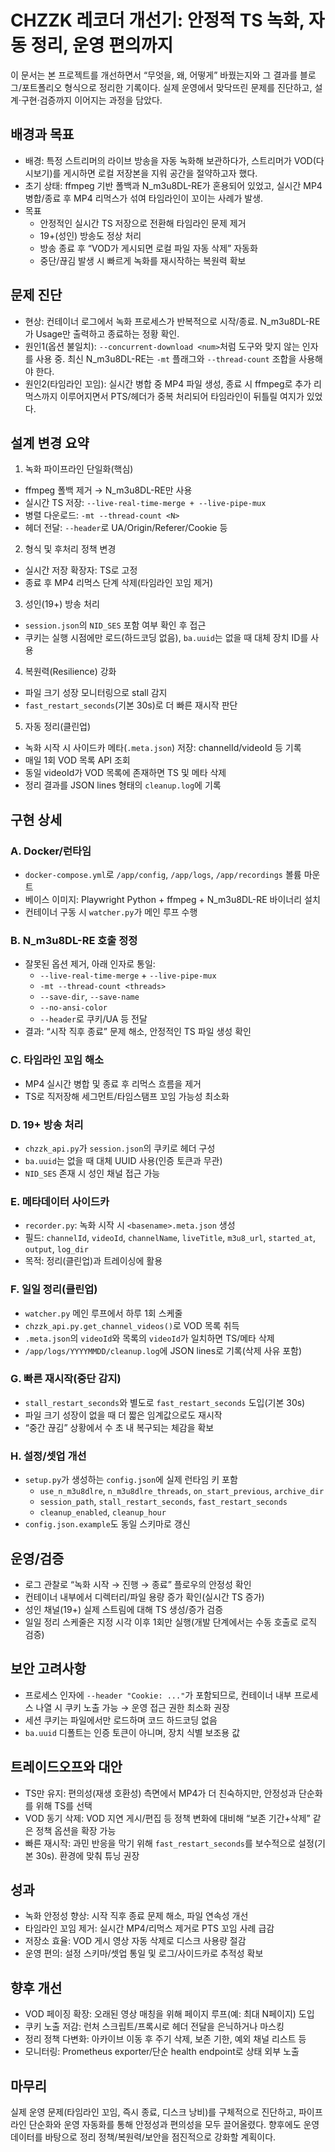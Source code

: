 # CHZZK 레코더 개선기: 안정적 TS 녹화, 자동 정리, 운영 편의까지

이 문서는 본 프로젝트를 개선하면서 “무엇을, 왜, 어떻게” 바꿨는지와 그 결과를 블로그/포트폴리오 형식으로 정리한 기록이다. 실제 운영에서 맞닥뜨린 문제를 진단하고, 설계·구현·검증까지 이어지는 과정을 담았다.

## 배경과 목표
- 배경: 특정 스트리머의 라이브 방송을 자동 녹화해 보관하다가, 스트리머가 VOD(다시보기)를 게시하면 로컬 저장본을 지워 공간을 절약하고자 했다.
- 초기 상태: ffmpeg 기반 폴백과 N_m3u8DL-RE가 혼용되어 있었고, 실시간 MP4 병합/종료 후 MP4 리먹스가 섞여 타임라인이 꼬이는 사례가 발생.
- 목표
  - 안정적인 실시간 TS 저장으로 전환해 타임라인 문제 제거
  - 19+(성인) 방송도 정상 처리
  - 방송 종료 후 “VOD가 게시되면 로컬 파일 자동 삭제” 자동화
  - 중단/끊김 발생 시 빠르게 녹화를 재시작하는 복원력 확보

## 문제 진단
- 현상: 컨테이너 로그에서 녹화 프로세스가 반복적으로 시작/종료. N_m3u8DL-RE가 Usage만 출력하고 종료하는 정황 확인.
- 원인1(옵션 불일치): `--concurrent-download <num>`처럼 도구와 맞지 않는 인자를 사용 중. 최신 N_m3u8DL-RE는 `-mt` 플래그와 `--thread-count` 조합을 사용해야 한다.
- 원인2(타임라인 꼬임): 실시간 병합 중 MP4 파일 생성, 종료 시 ffmpeg로 추가 리먹스까지 이루어지면서 PTS/헤더가 중복 처리되어 타임라인이 뒤틀릴 여지가 있었다.

## 설계 변경 요약
1) 녹화 파이프라인 단일화(핵심)
- ffmpeg 폴백 제거 → N_m3u8DL-RE만 사용
- 실시간 TS 저장: `--live-real-time-merge + --live-pipe-mux`
- 병렬 다운로드: `-mt --thread-count <N>`
- 헤더 전달: `--header`로 UA/Origin/Referer/Cookie 등

2) 형식 및 후처리 정책 변경
- 실시간 저장 확장자: TS로 고정
- 종료 후 MP4 리먹스 단계 삭제(타임라인 꼬임 제거)

3) 성인(19+) 방송 처리
- `session.json`의 `NID_SES` 포함 여부 확인 후 접근
- 쿠키는 실행 시점에만 로드(하드코딩 없음), `ba.uuid`는 없을 때 대체 장치 ID를 사용

4) 복원력(Resilience) 강화
- 파일 크기 성장 모니터링으로 stall 감지
- `fast_restart_seconds`(기본 30s)로 더 빠른 재시작 판단

5) 자동 정리(클린업)
- 녹화 시작 시 사이드카 메타(`.meta.json`) 저장: channelId/videoId 등 기록
- 매일 1회 VOD 목록 API 조회
- 동일 videoId가 VOD 목록에 존재하면 TS 및 메타 삭제
- 정리 결과를 JSON lines 형태의 `cleanup.log`에 기록

## 구현 상세
### A. Docker/런타임
- `docker-compose.yml`로 `/app/config`, `/app/logs`, `/app/recordings` 볼륨 마운트
- 베이스 이미지: Playwright Python + ffmpeg + N_m3u8DL-RE 바이너리 설치
- 컨테이너 구동 시 `watcher.py`가 메인 루프 수행

### B. N_m3u8DL-RE 호출 정정
- 잘못된 옵션 제거, 아래 인자로 통일:
  - `--live-real-time-merge` + `--live-pipe-mux`
  - `-mt --thread-count <threads>`
  - `--save-dir`, `--save-name`
  - `--no-ansi-color`
  - `--header`로 쿠키/UA 등 전달
- 결과: “시작 직후 종료” 문제 해소, 안정적인 TS 파일 생성 확인

### C. 타임라인 꼬임 해소
- MP4 실시간 병합 및 종료 후 리먹스 흐름을 제거
- TS로 직저장해 세그먼트/타임스탬프 꼬임 가능성 최소화

### D. 19+ 방송 처리
- `chzzk_api.py`가 `session.json`의 쿠키로 헤더 구성
- `ba.uuid`는 없을 때 대체 UUID 사용(인증 토큰과 무관)
- `NID_SES` 존재 시 성인 채널 접근 가능

### E. 메타데이터 사이드카
- `recorder.py`: 녹화 시작 시 `<basename>.meta.json` 생성
- 필드: `channelId`, `videoId`, `channelName`, `liveTitle`, `m3u8_url`, `started_at`, `output`, `log_dir`
- 목적: 정리(클린업)과 트레이싱에 활용

### F. 일일 정리(클린업)
- `watcher.py` 메인 루프에서 하루 1회 스케줄
- `chzzk_api.py.get_channel_videos()`로 VOD 목록 취득
- `.meta.json`의 `videoId`와 목록의 `videoId`가 일치하면 TS/메타 삭제
- `/app/logs/YYYYMMDD/cleanup.log`에 JSON lines로 기록(삭제 사유 포함)

### G. 빠른 재시작(중단 감지)
- `stall_restart_seconds`와 별도로 `fast_restart_seconds` 도입(기본 30s)
- 파일 크기 성장이 없을 때 더 짧은 임계값으로도 재시작
- “중간 끊김” 상황에서 수 초 내 복구되는 체감을 확보

### H. 설정/셋업 개선
- `setup.py`가 생성하는 `config.json`에 실제 런타임 키 포함
  - `use_n_m3u8dlre`, `n_m3u8dlre_threads`, `on_start_previous`, `archive_dir`
  - `session_path`, `stall_restart_seconds`, `fast_restart_seconds`
  - `cleanup_enabled`, `cleanup_hour`
- `config.json.example`도 동일 스키마로 갱신

## 운영/검증
- 로그 관찰로 “녹화 시작 → 진행 → 종료” 플로우의 안정성 확인
- 컨테이너 내부에서 디렉터리/파일 용량 증가 확인(실시간 TS 증가)
- 성인 채널(19+) 실제 스트림에 대해 TS 생성/증가 검증
- 일일 정리 스케줄은 지정 시각 이후 1회만 실행(개발 단계에서는 수동 호출로 로직 검증)

## 보안 고려사항
- 프로세스 인자에 `--header "Cookie: ..."`가 포함되므로, 컨테이너 내부 프로세스 나열 시 쿠키 노출 가능 → 운영 접근 권한 최소화 권장
- 세션 쿠키는 파일에서만 로드하며 코드 하드코딩 없음
- `ba.uuid` 디폴트는 인증 토큰이 아니며, 장치 식별 보조용 값

## 트레이드오프와 대안
- TS만 유지: 편의성(재생 호환성) 측면에서 MP4가 더 친숙하지만, 안정성과 단순화를 위해 TS를 선택
- VOD 동기 삭제: VOD 지연 게시/편집 등 정책 변화에 대비해 “보존 기간+삭제” 같은 정책 옵션을 확장 가능
- 빠른 재시작: 과민 반응을 막기 위해 `fast_restart_seconds`를 보수적으로 설정(기본 30s). 환경에 맞춰 튜닝 권장

## 성과
- 녹화 안정성 향상: 시작 직후 종료 문제 해소, 파일 연속성 개선
- 타임라인 꼬임 제거: 실시간 MP4/리먹스 제거로 PTS 꼬임 사례 급감
- 저장소 효율: VOD 게시 영상 자동 삭제로 디스크 사용량 절감
- 운영 편의: 설정 스키마/셋업 통일 및 로그/사이드카로 추적성 확보

## 향후 개선
- VOD 페이징 확장: 오래된 영상 매칭을 위해 페이지 루프(예: 최대 N페이지) 도입
- 쿠키 노출 저감: 런처 스크립트/프록시로 헤더 전달을 은닉하거나 마스킹
- 정리 정책 다변화: 아카이브 이동 후 주기 삭제, 보존 기한, 예외 채널 리스트 등
- 모니터링: Prometheus exporter/단순 health endpoint로 상태 외부 노출

## 마무리
실제 운영 문제(타임라인 꼬임, 즉시 종료, 디스크 낭비)를 구체적으로 진단하고, 파이프라인 단순화와 운영 자동화를 통해 안정성과 편의성을 모두 끌어올렸다. 향후에도 운영 데이터를 바탕으로 정리 정책/복원력/보안을 점진적으로 강화할 계획이다.

